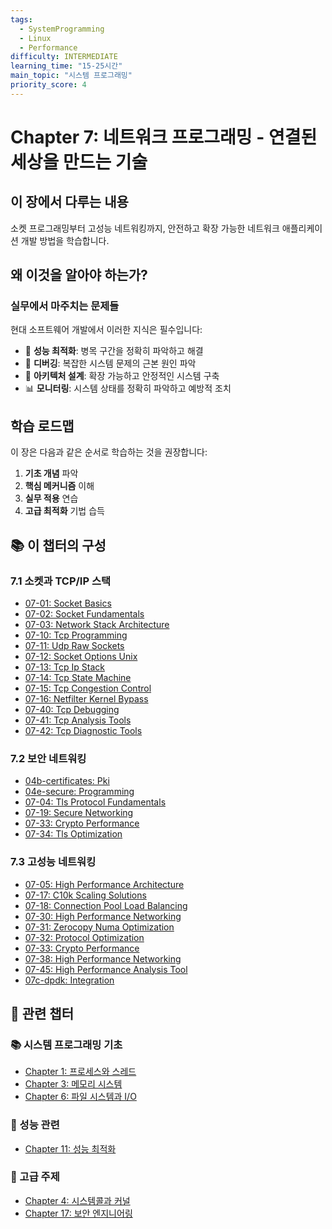 ```yaml
---
tags:
  - SystemProgramming
  - Linux
  - Performance
difficulty: INTERMEDIATE
learning_time: "15-25시간"
main_topic: "시스템 프로그래밍"
priority_score: 4
---
```


# Chapter 7: 네트워크 프로그래밍 - 연결된 세상을 만드는 기술

## 이 장에서 다루는 내용

소켓 프로그래밍부터 고성능 네트워킹까지, 안전하고 확장 가능한 네트워크 애플리케이션 개발 방법을 학습합니다.

## 왜 이것을 알아야 하는가?

### 실무에서 마주치는 문제들

현대 소프트웨어 개발에서 이러한 지식은 필수입니다:

- 🚀 **성능 최적화**: 병목 구간을 정확히 파악하고 해결
- 🐛 **디버깅**: 복잡한 시스템 문제의 근본 원인 파악  
- 🔧 **아키텍처 설계**: 확장 가능하고 안정적인 시스템 구축
- 📊 **모니터링**: 시스템 상태를 정확히 파악하고 예방적 조치

## 학습 로드맵

이 장은 다음과 같은 순서로 학습하는 것을 권장합니다:

1. **기초 개념** 파악
2. **핵심 메커니즘** 이해  
3. **실무 적용** 연습
4. **고급 최적화** 기법 습득

## 📚 이 챕터의 구성

### 7.1 소켓과 TCP/IP 스택

- [07-01: Socket Basics](./07-01-socket-basics.md)
- [07-02: Socket Fundamentals](./07-02-socket-fundamentals.md)
- [07-03: Network Stack Architecture](./07-03-network-stack-architecture.md)
- [07-10: Tcp Programming](./07-10-tcp-programming.md)
- [07-11: Udp Raw Sockets](./07-11-udp-raw-sockets.md)
- [07-12: Socket Options Unix](./07-12-socket-options-unix.md)
- [07-13: Tcp Ip Stack](./07-13-tcp-ip-stack.md)
- [07-14: Tcp State Machine](./07-14-tcp-state-machine.md)
- [07-15: Tcp Congestion Control](./07-15-tcp-congestion-control.md)
- [07-16: Netfilter Kernel Bypass](./07-16-netfilter-kernel-bypass.md)
- [07-40: Tcp Debugging](./07-40-tcp-debugging.md)
- [07-41: Tcp Analysis Tools](./07-41-tcp-analysis-tools.md)
- [07-42: Tcp Diagnostic Tools](./07-42-tcp-diagnostic-tools.md)

### 7.2 보안 네트워킹

- [04b-certificates: Pki](./04b-certificates-pki.md)
- [04e-secure: Programming](./04e-secure-programming.md)
- [07-04: Tls Protocol Fundamentals](./07-04-tls-protocol-fundamentals.md)
- [07-19: Secure Networking](./07-19-secure-networking.md)
- [07-33: Crypto Performance](./07-33-crypto-performance.md)
- [07-34: Tls Optimization](./07-34-tls-optimization.md)

### 7.3 고성능 네트워킹

- [07-05: High Performance Architecture](./07-05-high-performance-architecture.md)
- [07-17: C10k Scaling Solutions](./07-17-c10k-scaling-solutions.md)
- [07-18: Connection Pool Load Balancing](./07-18-connection-pool-load-balancing.md)
- [07-30: High Performance Networking](./07-30-high-performance-networking.md)
- [07-31: Zerocopy Numa Optimization](./07-31-zerocopy-numa-optimization.md)
- [07-32: Protocol Optimization](./07-32-protocol-optimization.md)
- [07-33: Crypto Performance](./07-33-crypto-performance.md)
- [07-38: High Performance Networking](./07-38-high-performance-networking.md)
- [07-45: High Performance Analysis Tool](./07-45-high-performance-analysis-tool.md)
- [07c-dpdk: Integration](./07c-dpdk-integration.md)

## 🔗 관련 챕터

### 📚 시스템 프로그래밍 기초

- [Chapter 1: 프로세스와 스레드](../chapter-01-process-thread/index.md)
- [Chapter 3: 메모리 시스템](../chapter-03-memory-system/index.md)
- [Chapter 6: 파일 시스템과 I/O](../chapter-06-file-io/index.md)

### 🚀 성능 관련  

- [Chapter 11: 성능 최적화](../chapter-11-performance-optimization/index.md)

### 🔧 고급 주제

- [Chapter 4: 시스템콜과 커널](../chapter-04-syscall-kernel/index.md)
- [Chapter 17: 보안 엔지니어링](../chapter-17-security-engineering/index.md)

